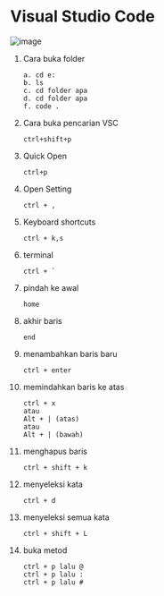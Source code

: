 # Visual Studio Code

![image](https://user-images.githubusercontent.com/83469523/181283798-7f22f12f-019a-4348-b297-5e30f9678b5a.png)

1. Cara buka folder
    ```
    a. cd e:
    b. ls
    c. cd folder apa
    d. cd folder apa
    f. code .
    ```

2. Cara buka pencarian VSC
   ```
   ctrl+shift+p
   ```
   
3. Quick Open
   ```
   ctrl+p
   ```
   
4. Open Setting
   ```
   ctrl + ,
   ```
   
5. Keyboard shortcuts
   ```
   ctrl + k,s 
   ```
 
6. terminal 
   ```
   ctrl + ` 
   ```
   

1. pindah ke awal
   ```
   home
   ```
   
2. akhir baris
   ```
   end
   ```

3. menambahkan baris baru
   ```
   ctrl + enter
   ```
   
4. memindahkan baris ke atas
   ```
   ctrl + x
   atau
   Alt + | (atas)
   atau
   Alt + | (bawah)
   ```
 5. menghapus baris 
    ```
    ctrl + shift + k
    ```
    
 6. menyeleksi kata
    ```
    ctrl + d
    ```
 7. menyeleksi semua kata 
    ```
    ctrl + shift + L
    ```
 8. buka metod
    ```
    ctrl + p lalu @
    ctrl + p lalu :
    ctrl + p lalu #
    ```
    

